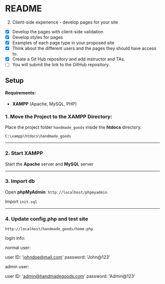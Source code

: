 # README

2) Client-side experience - develop pages for your site
- [x] Develop the pages with client-side validation
- [x] Develop styles for pages
- [x] Examples of each page type in your proposed site
- [x] Think about the different users and the pages they should have access to.
- [x] Create a Git Hub repository and add instructor and TAs.
- [ ] You will submit the link to the GitHub repository.

## Setup
#### Requirements:
- **XAMPP** (Apache, MySQL, PHP)

### 1. Move the Project to the XAMPP Directory:
Place the project folder `handmade_goods` inside the **htdocs** directory.

`C:\xampp\htdocs\handmade_goods`

---

### 2. Start XAMPP

Start the **Apache** server and **MySQL** server 

---

### 3. Import db
    

Open **phpMyAdmin**:
`http://localhost/phpmyadmin`

Import `init.sql`

---

### 4. Update config.php and test site

`http://localhost/handmade_goods/home.php`

login info:

normal user: 

user ID: 'johndoe@mail.com'
password: 'John@123'

admin user:

user ID: 'admin@handmadegoods.com'
password: 'Admin@123'
